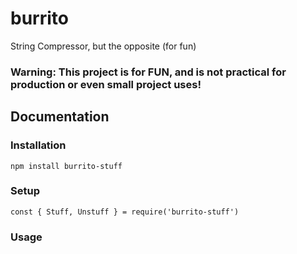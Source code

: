 # burrito
String Compressor, but the opposite (for fun)

### Warning: This project is for FUN, and is not practical for production or even small project uses!

## Documentation

### Installation
`npm install burrito-stuff`

### Setup
`const { Stuff, Unstuff } = require('burrito-stuff')`

### Usage